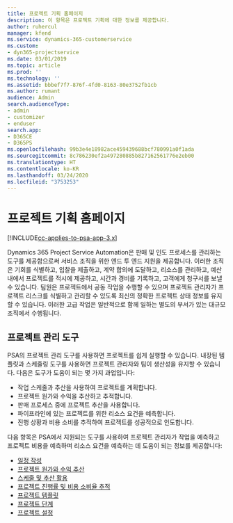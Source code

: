```yaml
---
title: 프로젝트 기획 홈페이지
description: 이 항목은 프로젝트 기획에 대한 정보를 제공합니다.
author: ruhercul
manager: kfend
ms.service: dynamics-365-customerservice
ms.custom:
- dyn365-projectservice
ms.date: 03/01/2019
ms.topic: article
ms.prod: ''
ms.technology: ''
ms.assetid: bbbef7f7-876f-4fd0-8163-80e3752fb1cb
ms.author: rumant
audience: Admin
search.audienceType:
- admin
- customizer
- enduser
search.app:
- D365CE
- D365PS
ms.openlocfilehash: 99b3e4e18982ace459439688bcf780991a0f1ada
ms.sourcegitcommit: 8c786230ef2a497280885b827162561776e2eb00
ms.translationtype: HT
ms.contentlocale: ko-KR
ms.lasthandoff: 03/24/2020
ms.locfileid: "3753253"
---
```

# <a name="project-planning-home-page"></a>프로젝트 기획 홈페이지

[!INCLUDE[cc-applies-to-psa-app-3.x](../includes/cc-applies-to-psa-app-3x.md)]

Dynamics 365 Project Service Automation은 판매 및 인도 프로세스를 관리하는 도구를 제공함으로써 서비스 조직을 위한 엔드 투 엔드 지원을 제공합니다. 이러한 조직은 기회를 식별하고, 입찰을 제출하고, 계약 합의에 도달하고, 리소스를 관리하고, 예산 내에서 프로젝트를 적시에 제공하고, 시간과 경비를 기록하고, 고객에게 청구서를 보낼 수 있습니다. 팀원은 프로젝트에서 공동 작업을 수행할 수 있으며 프로젝트 관리자가 프로젝트 리스크를 식별하고 관리할 수 있도록 최신의 정확한 프로젝트 상태 정보를 유지할 수 있습니다. 이러한 고급 작업은 일반적으로 함께 일하는 별도의 부서가 있는 대규모 조직에서 수행됩니다.

## <a name="project-management-tools"></a>프로젝트 관리 도구

PSA의 프로젝트 관리 도구를 사용하면 프로젝트를 쉽게 실행할 수 있습니다. 내장된 템플릿과 스케줄링 도구를 사용하면 프로젝트 관리자와 팀이 생산성을 유지할 수 있습니다. 다음은 도구가 도움이 되는 몇 가지 과업입니다:

- 작업 스케줄과 추산을 사용하여 프로젝트를 계획합니다.
- 프로젝트 원가와 수익을 추산하고 추적합니다.
- 판매 프로세스 중에 프로젝트 추산을 사용합니다.
- 파이프라인에 있는 프로젝트를 위한 리소스 요건을 예측합니다.
- 진행 상황과 비용 소비를 추적하여 프로젝트를 성공적으로 인도합니다.

다음 항목은 PSA에서 지원되는 도구를 사용하여 프로젝트 관리자가 작업을 예측하고 프로젝트 비용을 예측하며 리소스 요건을 예측하는 데 도움이 되는 정보를 제공합니다:

- [일정 작성](project-creating.md)
- [프로젝트 원가와 수익 추산](project-estimating.md)
- [스케줄 및 추산 활용](project-leveraging.md)
- [프로젝트 진행률 및 비용 소비율 추적](project-tracking.md)
- [프로젝트 템플릿](project-templates.md)
- [프로젝트 단계](project-stages.md)
- [프로젝트 설정](project-settings.md)
